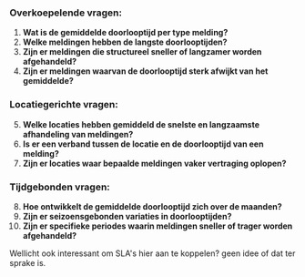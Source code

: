 ### **Overkoepelende vragen:**

1. **Wat is de gemiddelde doorlooptijd per type melding?**
2. **Welke meldingen hebben de langste doorlooptijden?**
3. **Zijn er meldingen die structureel sneller of langzamer worden afgehandeld?**
4. **Zijn er meldingen waarvan de doorlooptijd sterk afwijkt van het gemiddelde?**

### **Locatiegerichte vragen:**

5. **Welke locaties hebben gemiddeld de snelste en langzaamste afhandeling van meldingen?**
6. **Is er een verband tussen de locatie en de doorlooptijd van een melding?**
7. **Zijn er locaties waar bepaalde meldingen vaker vertraging oplopen?**

### **Tijdgebonden vragen:**

8. **Hoe ontwikkelt de gemiddelde doorlooptijd zich over de maanden?**
9. **Zijn er seizoensgebonden variaties in doorlooptijden?**
10. **Zijn er specifieke periodes waarin meldingen sneller of trager worden afgehandeld?**

Wellicht ook interessant om SLA's hier aan te koppelen? geen idee of dat ter sprake is.